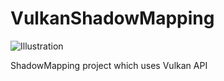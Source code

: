 # VulkanShadowMapping
![Illustration](https://imgur.com/a/oAKnqfg)

ShadowMapping project which uses Vulkan API
